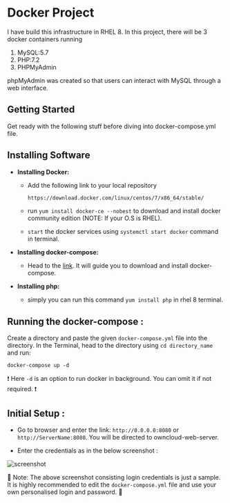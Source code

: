 # Docker Project
I have build this infrastructure in RHEL 8. In this project, there will be 3 docker containers running 
1. MySQL:5.7
2. PHP:7.2
3. PHPMyAdmin

phpMyAdmin was created so that users can interact with MySQL through a web interface.

## Getting Started
Get ready with the following stuff before diving into docker-compose.yml file.

## Installing Software
 - **Installing Docker:** 
 
    - Add the following link to your local repository
    
      ```bash
      https://download.docker.com/linux/centos/7/x86_64/stable/
      ```
    - run  ``` yum install docker-ce --nobest ``` to download and install docker community edition (NOTE: If your O.S is RHEL).
    
    - ```start``` the docker services using ``` systemctl start docker ``` command in terminal.
    
 - **Installing docker-compose:** 
    - Head to the [link](https://docs.docker.com/compose/install/). It will guide you to download and install docker-compose.
    
 - **Installing php:**
    - simply you can run this command ``` yum install php ``` in rhel 8 terminal.
    
## Running the docker-compose :
Create a directory and paste the given ``` docker-compose.yml ``` file into the directory. In the Terminal, head to the directory using ``` cd directory_name ``` and run:

``` docker-compose up -d ```

❗ Here `-d` is an option to run docker in background. You can omit it if not required. ❗

## Initial Setup :

- Go to browser and enter the link: `http://0.0.0.0:8080` or `http://ServerName:8080`. You will be directed to owncloud-web-server.

- Enter the credentials as in the below screenshot :

![screenshot](https://github.com/asks1012/Docker-Project/blob/master/Screenshot%20(140).png)

🛑 Note: The above screenshot consisting login credentials is just a sample. It is highly recommended to edit the `docker-compose.yml` file and use your own personalised login and password. 🛑
